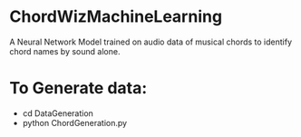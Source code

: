 # ChordWizMachineLearning

A Neural Network Model trained on audio data of musical chords to identify chord names by sound alone.

# To Generate data:

- cd DataGeneration
- python ChordGeneration.py
